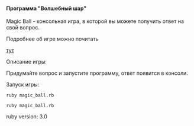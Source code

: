 <h4>Программа "Волшебный шар"</h4>

Magic Ball - консольная игра, в которой вы можете получить ответ на свой вопрос.

Подробнее об игре можно почитать <p><a href="https://ru.wikipedia.org/wiki/Magic_8_ball" title="тут">тут</a></p>

Описание игры:

Придумайте вопрос и запустите программу, ответ появится в консоли.

Запуск игры:

<pre><code>ruby magic_ball.rb</code></pre>

`ruby magic_ball.rb`

ruby version: 3.0
